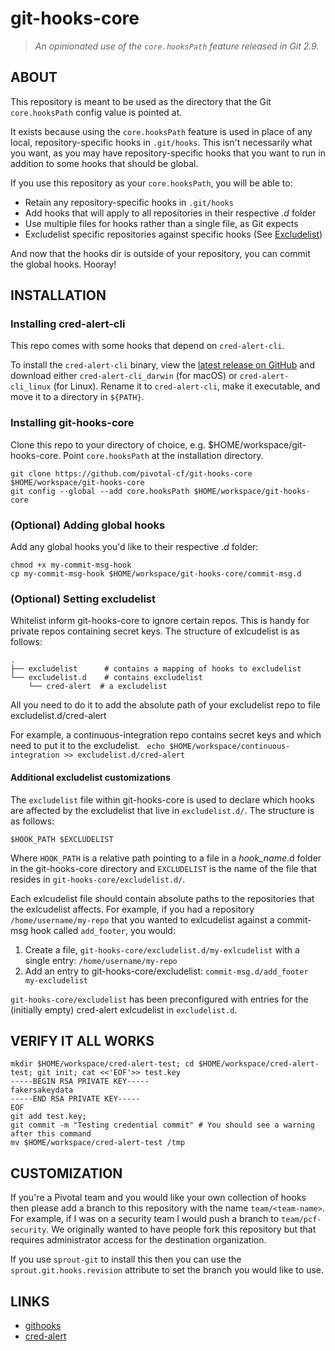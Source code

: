 # git-hooks-core

> *An opinionated use of the `core.hooksPath` feature released in Git 2.9.*

## ABOUT

This repository is meant to be used as the directory that the Git `core.hooksPath` config value is pointed at.

It exists because using the `core.hooksPath` feature is used in place of any local, repository-specific hooks in `.git/hooks`. This isn't necessarily what you want, as you may have repository-specific hooks that you want to run in addition to some hooks that should be global.

If you use this repository as your `core.hooksPath`, you will be able to:

* Retain any repository-specific hooks in `.git/hooks`
* Add hooks that will apply to all repositories in their respective *.d* folder
* Use multiple files for hooks rather than a single file, as Git expects
* Excludelist specific repositories against specific hooks (See [Excludelist](https://github.com/pivotal-cf/git-hooks-core#optional-setting-excludelist))

And now that the hooks dir is outside of your repository, you can commit the global hooks. Hooray!

## INSTALLATION

### Installing cred-alert-cli

This repo comes with some hooks that depend on `cred-alert-cli`.

To install the `cred-alert-cli` binary, view the [latest release on GitHub](
https://github.com/pivotal-cf/cred-alert/releases/latest) and download either
`cred-alert-cli_darwin` (for macOS) or `cred-alert-cli_linux` (for Linux).
Rename it to `cred-alert-cli`, make it executable, and move it to a directory
in `${PATH}`.

### Installing git-hooks-core

Clone this repo to your directory of choice, e.g. $HOME/workspace/git-hooks-core.
Point `core.hooksPath` at the installation directory.

```
git clone https://github.com/pivotal-cf/git-hooks-core $HOME/workspace/git-hooks-core
git config --global --add core.hooksPath $HOME/workspace/git-hooks-core
```

### (Optional) Adding global hooks

Add any global hooks you'd like to their respective *.d* folder:

```
chmod +x my-commit-msg-hook
cp my-commit-msg-hook $HOME/workspace/git-hooks-core/commit-msg.d
```

### (Optional) Setting excludelist

Whitelist inform git-hooks-core to ignore certain repos. This is handy for private repos containing secret keys.
The structure of exlcudelist is as follows:

```
.
├── excludelist      # contains a mapping of hooks to excludelist
└── excludelist.d    # contains excludelist
    └── cred-alert  # a excludelist
```

All you need to do it to add the absolute path of your excludelist repo to file excludelist.d/cred-alert

For example, a continuous-integration repo contains secret keys and which need to put it to the excludelist.
` echo $HOME/workspace/continuous-integration >> excludelist.d/cred-alert`

#### Additional excludelist customizations

The `excludelist` file within git-hooks-core is used to declare which hooks are
affected by the excludelist that live in `excludelist.d/`. The structure is as
follows:

```
$HOOK_PATH $EXCLUDELIST
```

Where `HOOK_PATH` is a relative path pointing to a file in a *hook_name*.d
folder in the git-hooks-core directory and `EXCLUDELIST` is the name of the file
that resides in `git-hooks-core/excludelist.d/`.

Each exlcudelist file should contain absolute paths to the repositories that the
exlcudelist affects. For example, if you had a repository
`/home/username/my-repo` that you wanted to exlcudelist against a commit-msg hook
called `add_footer`, you would:

1. Create a file, `git-hooks-core/excludelist.d/my-exlcudelist` with a single entry: `/home/username/my-repo`
1. Add an entry to git-hooks-core/excludelist: `commit-msg.d/add_footer my-excludelist`

`git-hooks-core/excludelist` has been preconfigured with entries for the
(initially empty) cred-alert exlcudelist in `excludelist.d`.

## VERIFY IT ALL WORKS

```
mkdir $HOME/workspace/cred-alert-test; cd $HOME/workspace/cred-alert-test; git init; cat <<'EOF'>> test.key
-----BEGIN RSA PRIVATE KEY-----
fakersakeydata
-----END RSA PRIVATE KEY-----
EOF
git add test.key;
git commit -m "Testing credential commit" # You should see a warning after this command
mv $HOME/workspace/cred-alert-test /tmp
```

## CUSTOMIZATION

If you're a Pivotal team and you would like your own collection of hooks then
please add a branch to this repository with the name `team/<team-name>`. For example,
if I was on a security team I would push a branch to `team/pcf-security`. We originally
wanted to have people fork this repository but that requires administrator access
for the destination organization.

If you use `sprout-git` to install this then you can use the `sprout.git.hooks.revision`
attribute to set the branch you would like to use.

## LINKS

* [githooks](https://git-scm.com/docs/githooks)
* [cred-alert](https://github.com/pivotal-cf/cred-alert)

